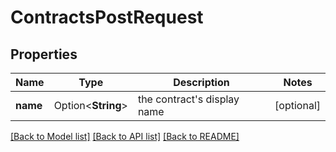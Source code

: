 # ContractsPostRequest

## Properties

Name | Type | Description | Notes
------------ | ------------- | ------------- | -------------
**name** | Option<**String**> | the contract's display name | [optional]

[[Back to Model list]](../README.md#documentation-for-models) [[Back to API list]](../README.md#documentation-for-api-endpoints) [[Back to README]](../README.md)


